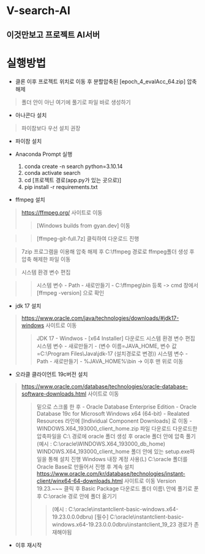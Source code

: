 # V-search-AI
 이것만보고 프로젝트 AI서버
---
# 실행방법
+ 클론 이후 프로젝트 위치로 이동 후 분할압축된 [epoch_4_evalAcc_64.zip] 압축해제
> 폴더 안이 아닌 여기에 풀기로 파일 바로 생성하기
+ 아나콘다 설치
> 파이참보다 우선 설치 권장
+ 파이참 설치
+ Anaconda Prompt 실행
  1. conda create -n search python=3.10.14
  2. conda activate search
  3. cd [프로젝트 경로(app.py가 있는 곳으로)]
  4. pip install -r requirements.txt

+ ffmpeg 설치
> <https://ffmpeg.org/> 사이트로 이동
>> [Windows builds from gyan.dev] 이동

>> [ffmpeg-git-full.7z] 클릭하여 다운로드 진행

> 7zip 프로그램을 이용해 압축 해제 후 C:\ffmpeg 경로로 ffmpeg폴더 생성 후 압축 해제한 파일 이동

> 시스템 환경 변수 편집

>> 시스템 변수 - Path - 새로만들기 - C:\ffmpeg\bin 등록 -> cmd 창에서 [ffmpeg -version] 으로 확인

+ jdk 17 설치
> <https://www.oracle.com/java/technologies/downloads/#jdk17-windows> 사이트로 이동
>> JDK 17 - Windwos - [x64 Installer] 다운로드
> 시스템 환경 변수 편집
>> 시스템 변수 - 새로만들기 - (변수 이름=JAVA_HOME, 변수 값=C:\Program Files\Java\jdk-17 (설치경로로 변경))
>> 시스템 변수 - Path - 새로만들기 - %JAVA_HOME%\bin -> 이후 맨 위로 이동

+ 오라클 클라이언트 19c버전 설치
> <https://www.oracle.com/database/technologies/oracle-database-software-downloads.html> 사이트로 이동
>> 밑으로 스크롤 한 후 - Oracle Database Enterprise Edition - Oracle Database 19c for Microsoft Windows x64 (64-bit) - Realated Resources 라인에 [Individual Component Downloads] 로 이동 -  WINDOWS.X64_193000_client_home.zip 파일 다운로드
> 다운로드한 압축파일을 C:\ 경로에 oracle 폴더 생성 후 oracle 폴더 안에 압축 풀기
>> (예시 : C:\oracle\WINDOWS.X64_193000_db_home)
> WINDOWS.X64_193000_client_home 폴더 안에 있는 setup.exe파일을 통해 설치 진행
>> Windows 내장 계정 사용(L)
>> C:\oracle 폴더를 Oracle Base로 만들어서 진행 후 계속 설치
> <https://www.oracle.com/kr/database/technologies/instant-client/winx64-64-downloads.html> 사이트로 이동
>> Version 19.23.~~~ 클릭 후 Basic Package 다운로드
>> 폴더 이름\ 안에 풀기로 푼 후 C:\oracle 경로 안에 폴더 옮기기
>>> (예시 : C:\oracle\instantclient-basic-windows.x64-19.23.0.0.0dbru)
>>> [필수] C:\oracle\instantclient-basic-windows.x64-19.23.0.0.0dbru\instantclient_19_23 경로가 존재해야됨
+ 이후 재시작
